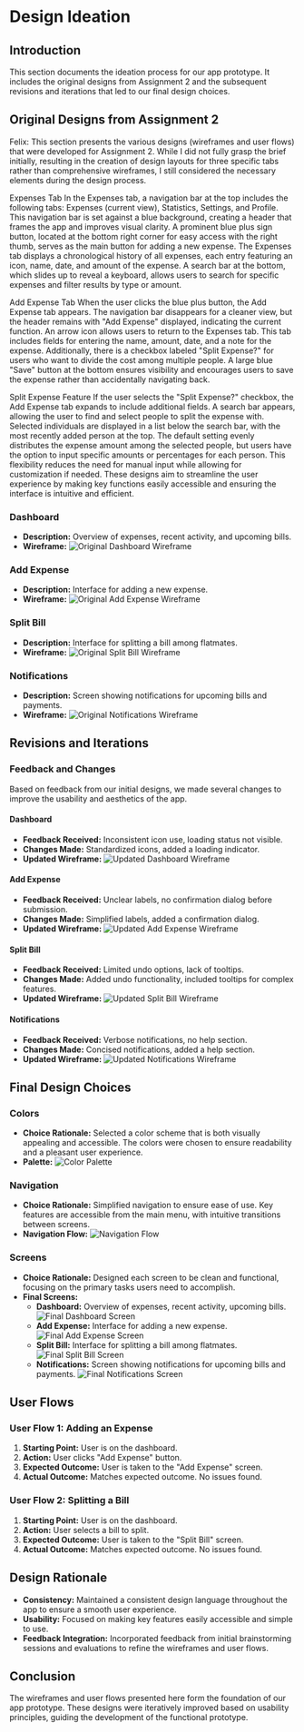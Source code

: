 # Design Ideation

## Introduction
This section documents the ideation process for our app prototype. It includes the original designs from Assignment 2 and the subsequent revisions and iterations that led to our final design choices.

## Original Designs from Assignment 2


Felix:
This section presents the various designs (wireframes and user flows) that were developed for Assignment 2. While I did not fully grasp the brief initially, resulting in the creation of design layouts for three specific tabs rather than comprehensive wireframes, I still considered the necessary elements during the design process.

Expenses Tab
In the Expenses tab, a navigation bar at the top includes the following tabs: Expenses (current view), Statistics, Settings, and Profile. This navigation bar is set against a blue background, creating a header that frames the app and improves visual clarity. A prominent blue plus sign button, located at the bottom right corner for easy access with the right thumb, serves as the main button for adding a new expense. The Expenses tab displays a chronological history of all expenses, each entry featuring an icon, name, date, and amount of the expense. A search bar at the bottom, which slides up to reveal a keyboard, allows users to search for specific expenses and filter results by type or amount.

Add Expense Tab
When the user clicks the blue plus button, the Add Expense tab appears. The navigation bar disappears for a cleaner view, but the header remains with "Add Expense" displayed, indicating the current function. An arrow icon allows users to return to the Expenses tab. This tab includes fields for entering the name, amount, date, and a note for the expense. Additionally, there is a checkbox labeled "Split Expense?" for users who want to divide the cost among multiple people. A large blue "Save" button at the bottom ensures visibility and encourages users to save the expense rather than accidentally navigating back.

Split Expense Feature
If the user selects the "Split Expense?" checkbox, the Add Expense tab expands to include additional fields. A search bar appears, allowing the user to find and select people to split the expense with. Selected individuals are displayed in a list below the search bar, with the most recently added person at the top. The default setting evenly distributes the expense amount among the selected people, but users have the option to input specific amounts or percentages for each person. This flexibility reduces the need for manual input while allowing for customization if needed.
These designs aim to streamline the user experience by making key functions easily accessible and ensuring the interface is intuitive and efficient.




### Dashboard
- **Description:** Overview of expenses, recent activity, and upcoming bills.
- **Wireframe:**
  ![Original Dashboard Wireframe](path_to_original_dashboard_wireframe_image)

### Add Expense
- **Description:** Interface for adding a new expense.
- **Wireframe:**
  ![Original Add Expense Wireframe](path_to_original_add_expense_wireframe_image)

### Split Bill
- **Description:** Interface for splitting a bill among flatmates.
- **Wireframe:**
  ![Original Split Bill Wireframe](path_to_original_split_bill_wireframe_image)

### Notifications
- **Description:** Screen showing notifications for upcoming bills and payments.
- **Wireframe:**
  ![Original Notifications Wireframe](path_to_original_notifications_wireframe_image)

## Revisions and Iterations
### Feedback and Changes
Based on feedback from our initial designs, we made several changes to improve the usability and aesthetics of the app.

#### Dashboard
- **Feedback Received:** Inconsistent icon use, loading status not visible.
- **Changes Made:** Standardized icons, added a loading indicator.
- **Updated Wireframe:**
  ![Updated Dashboard Wireframe](path_to_updated_dashboard_wireframe_image)

#### Add Expense
- **Feedback Received:** Unclear labels, no confirmation dialog before submission.
- **Changes Made:** Simplified labels, added a confirmation dialog.
- **Updated Wireframe:**
  ![Updated Add Expense Wireframe](path_to_updated_add_expense_wireframe_image)

#### Split Bill
- **Feedback Received:** Limited undo options, lack of tooltips.
- **Changes Made:** Added undo functionality, included tooltips for complex features.
- **Updated Wireframe:**
  ![Updated Split Bill Wireframe](path_to_updated_split_bill_wireframe_image)

#### Notifications
- **Feedback Received:** Verbose notifications, no help section.
- **Changes Made:** Concised notifications, added a help section.
- **Updated Wireframe:**
  ![Updated Notifications Wireframe](path_to_updated_notifications_wireframe_image)

## Final Design Choices
### Colors
- **Choice Rationale:** Selected a color scheme that is both visually appealing and accessible. The colors were chosen to ensure readability and a pleasant user experience.
- **Palette:**
  ![Color Palette](path_to_color_palette_image)

### Navigation
- **Choice Rationale:** Simplified navigation to ensure ease of use. Key features are accessible from the main menu, with intuitive transitions between screens.
- **Navigation Flow:**
  ![Navigation Flow](path_to_navigation_flow_image)

### Screens
- **Choice Rationale:** Designed each screen to be clean and functional, focusing on the primary tasks users need to accomplish.
- **Final Screens:**
  - **Dashboard:** Overview of expenses, recent activity, upcoming bills.
    ![Final Dashboard Screen](path_to_final_dashboard_screen_image)
  - **Add Expense:** Interface for adding a new expense.
    ![Final Add Expense Screen](path_to_final_add_expense_screen_image)
  - **Split Bill:** Interface for splitting a bill among flatmates.
    ![Final Split Bill Screen](path_to_final_split_bill_screen_image)
  - **Notifications:** Screen showing notifications for upcoming bills and payments.
    ![Final Notifications Screen](path_to_final_notifications_screen_image)

## User Flows
### User Flow 1: Adding an Expense
1. **Starting Point:** User is on the dashboard.
2. **Action:** User clicks "Add Expense" button.
3. **Expected Outcome:** User is taken to the "Add Expense" screen.
4. **Actual Outcome:** Matches expected outcome. No issues found.

### User Flow 2: Splitting a Bill
1. **Starting Point:** User is on the dashboard.
2. **Action:** User selects a bill to split.
3. **Expected Outcome:** User is taken to the "Split Bill" screen.
4. **Actual Outcome:** Matches expected outcome. No issues found.

## Design Rationale
- **Consistency:** Maintained a consistent design language throughout the app to ensure a smooth user experience.
- **Usability:** Focused on making key features easily accessible and simple to use.
- **Feedback Integration:** Incorporated feedback from initial brainstorming sessions and evaluations to refine the wireframes and user flows.

## Conclusion
The wireframes and user flows presented here form the foundation of our app prototype. These designs were iteratively improved based on usability principles, guiding the development of the functional prototype.





